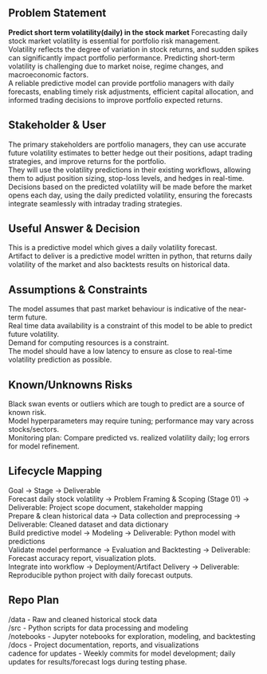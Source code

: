 ## Problem Statement
**Predict short term volatility(daily) in the stock market**
Forecasting daily stock market volatility is essential for portfolio risk management.  
Volatility reflects the degree of variation in stock returns, and sudden spikes can significantly impact portfolio performance.
Predicting short-term volatility is challenging due to market noise, regime changes, and macroeconomic factors.    
A reliable predictive model can provide portfolio managers with daily forecasts, enabling timely risk adjustments, efficient capital allocation, and informed trading decisions to improve portfolio expected returns.     


## Stakeholder & User
The primary stakeholders are portfolio managers, they can use accurate future volatility estimates to better hedge out their positions, adapt trading strategies, and improve returns for the portfolio.  
They will use the volatility predictions in their existing workflows, allowing them to adjust position sizing, stop-loss levels, and hedges in real-time.   
Decisions based on the predicted volatility will be made before the market opens each day, using the daily predicted volatility, ensuring the forecasts integrate seamlessly with intraday trading strategies.   

## Useful Answer & Decision
This is a predictive model which gives a daily volatility forecast.   
Artifact to deliver is a predictive model written in python, that returns daily volatility of the market and also backtests results on historical data.   

## Assumptions & Constraints
The model assumes that past market behaviour is indicative of the near-term future.   
Real time data availability is a constraint of this model to be able to predict future volatility.   
Demand for computing resources is a constraint.   
The model should have a low latency to ensure as close to real-time volatility prediction as possible.   

## Known/Unknowns Risks
Black swan events or outliers which are tough to predict are a source of known risk.   
Model hyperparameters may require tuning; performance may vary across stocks/sectors.   
Monitoring plan: Compare predicted vs. realized volatility daily; log errors for model refinement.   

## Lifecycle Mapping   
Goal → Stage → Deliverable  
Forecast daily stock volatility → Problem Framing & Scoping (Stage 01) → Deliverable: Project scope document, stakeholder mapping  
Prepare & clean historical data → Data collection and preprocessing → Deliverable: Cleaned dataset and data dictionary  
Build predictive model → Modeling → Deliverable: Python model with predictions  
Validate model performance → Evaluation and Backtesting → Deliverable: Forecast accuracy report, visualization plots.  
Integrate into workflow → Deployment/Artifact Delivery → Deliverable: Reproducible python project with daily forecast outputs.  

## Repo Plan
/data - Raw and cleaned historical stock data  
/src - Python scripts for data processing and modeling  
/notebooks - Jupyter notebooks for exploration, modeling, and backtesting  
/docs - Project documentation, reports, and visualizations  
cadence for updates - Weekly commits for model development; daily updates for results/forecast logs during testing phase.  

